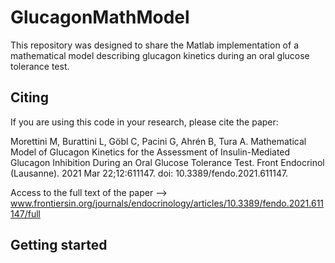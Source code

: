 # GlucagonMathModel
This repository was designed to share the Matlab implementation of a mathematical model describing glucagon kinetics during an oral glucose tolerance test. 

## Citing
If you are using this code in your research, please cite the paper:

Morettini M, Burattini L, Göbl C, Pacini G, Ahrén B, Tura A. Mathematical Model of Glucagon Kinetics for the Assessment of Insulin-Mediated Glucagon Inhibition During an Oral Glucose Tolerance Test. Front Endocrinol (Lausanne). 2021 Mar 22;12:611147. doi: 10.3389/fendo.2021.611147.

Access to the full text of the paper --> www.frontiersin.org/journals/endocrinology/articles/10.3389/fendo.2021.611147/full

## Getting started
